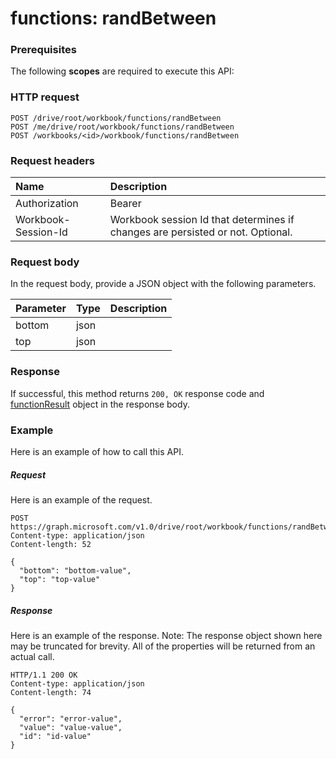 # functions: randBetween


### Prerequisites
The following **scopes** are required to execute this API: 
### HTTP request
<!-- { "blockType": "ignored" } -->
```http
POST /drive/root/workbook/functions/randBetween
POST /me/drive/root/workbook/functions/randBetween
POST /workbooks/<id>/workbook/functions/randBetween

```
### Request headers
| Name       | Description|
|:---------------|:----------|
| Authorization  | Bearer <code>|
| Workbook-Session-Id  | Workbook session Id that determines if changes are persisted or not. Optional.|

### Request body
In the request body, provide a JSON object with the following parameters.

| Parameter	   | Type	|Description|
|:---------------|:--------|:----------|
|bottom|json||
|top|json||

### Response
If successful, this method returns `200, OK` response code and [functionResult](../resources/functionresult.md) object in the response body.

### Example
Here is an example of how to call this API.
##### Request
Here is an example of the request.
<!-- {
  "blockType": "request",
  "name": "functions_randbetween"
}-->
```http
POST https://graph.microsoft.com/v1.0/drive/root/workbook/functions/randBetween
Content-type: application/json
Content-length: 52

{
  "bottom": "bottom-value",
  "top": "top-value"
}
```

##### Response
Here is an example of the response. Note: The response object shown here may be truncated for brevity. All of the properties will be returned from an actual call.
<!-- {
  "blockType": "response",
  "truncated": true,
  "@odata.type": "microsoft.graph.functionResult"
} -->
```http
HTTP/1.1 200 OK
Content-type: application/json
Content-length: 74

{
  "error": "error-value",
  "value": "value-value",
  "id": "id-value"
}
```

<!-- uuid: 8fcb5dbc-d5aa-4681-8e31-b001d5168d79
2015-10-25 14:57:30 UTC -->
<!-- {
  "type": "#page.annotation",
  "description": "functions: randBetween",
  "keywords": "",
  "section": "documentation",
  "tocPath": ""
}-->